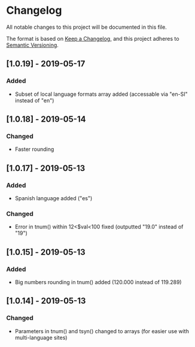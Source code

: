 # Changelog
All notable changes to this project will be documented in this file.

The format is based on [Keep a Changelog](https://keepachangelog.com/en/1.0.0/),
and this project adheres to [Semantic Versioning](https://semver.org/spec/v2.0.0.html).


## [1.0.19] - 2019-05-17
### Added
- Subset of local language formats array added (accessable via "en-SI" instead of "en")


## [1.0.18] - 2019-05-14
### Changed 
- Faster rounding 


## [1.0.17] - 2019-05-13
### Added
- Spanish language added ("es")

### Changed
- Error in tnum() within 12<$val<100 fixed (outputted "19.0" instead of "19")


## [1.0.15] - 2019-05-13
### Added
- Big numbers rounding in tnum() added (120.000 instead of 119.289)


## [1.0.14] - 2019-05-13
### Changed
- Parameters in tnum() and tsyn() changed to arrays (for easier use with multi-language sites)





